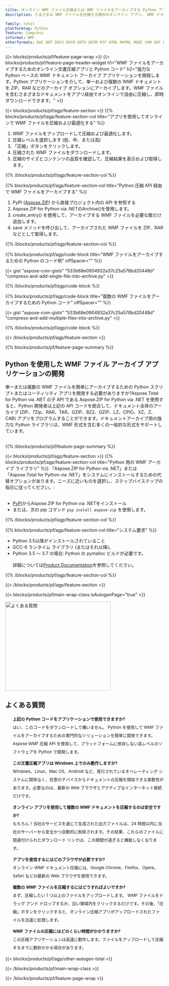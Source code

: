 ```yaml
---
title: オンライン WMF ファイル圧縮または WMF ファイルをアーカイブする Python アプリの構築
description: さまざまな WMF ファイルを圧縮する無料のオンライン アプリ。 WMF ドキュメント用の Python アーカイブ ライブラリ コード。

family: total
platformtag: Python
feature: Compress
informat: WMF
otherformats: DOC DOT DOCX DOCM DOTX DOTM RTF HTML MHTML MOBI CHM ODT OTT TXT MD PDF EPUB CGM TEX MHT PCL PS SVG XML XPS XSLFO XLS XLSX XLSB XLSM XLT XLTX XLTM CSV TSV TXT ODS SXC FODS PPT POL PPS PPTX POTX PPSX PPTM PPSM POTM ODP OTP BMP GIF DICOM DJVU DNG EMF JPEG JPG ODG PNG APNG TIFF DIB EPS WEBP WMF CDR CMX EMZ WMZ TGA SVGZ
---
```

{{< blocks/products/pf/feature-page-wrap >}}
{{< blocks/products/pf/feature-page-header-widget h1="WMF ファイルをアーカイブするためのオンライン文書圧縮アプリと Python コード" h2="強力な Python ベースの WMF ドキュメント アーカイブ アプリケーションを開発します。Python アプリケーションを介して、単一および複数の WMF ドキュメントを ZIP、RAR などのアーカイブ オプションにアーカイブします。WMF ファイルを含むさまざまなドキュメントをアプリ経由でオンラインで自由に圧縮し、即時ダウンロードできます。" >}}




{{< blocks/products/pf/agp/feature-section >}}
{{% blocks/products/pf/agp/feature-section-col title="アプリを使用してオンラインで WMF ファイルを圧縮および最適化する" %}}

1. WMF ファイルをアップロードして圧縮および最適化します。
1. 圧縮レベルを選択します (低、中、または高)
1. 「圧縮」ボタンをクリックします。
1. 圧縮された WMF ファイルをダウンロードします。
1. 圧縮のサイズとコンテンツの品質を確認して、圧縮結果を表示および取得します。

{{% /blocks/products/pf/agp/feature-section-col %}}

{{% blocks/products/pf/agp/feature-section-col title="Python 圧縮 API 経由で WMF ファイルをアーカイブする" %}}

1. PyPI ([Aspose.ZIP](https://pypi.org/project/aspose-zip/)) から直接プロジェクト内の API を参照する
1. Aspose.ZIP for Python via .NETのArchive()を使用します。
1. create_entry() を使用して、アーカイブする WMF ファイルを必要な数だけ追加します。
1. save メソッドを呼び出して、アーカイブされた WMF ファイルを ZIP、RAR などとして取得します。

{{% /blocks/products/pf/agp/feature-section-col %}}

{{% blocks/products/pf/agp/code-block title="WMF ファイルをアーカイブするための Python のコード例" offSpacer="" %}}

{{< gist "aspose-com-gists" "533b68e0904932a37c25a576bd20448d" "compress-and-add-single-file-into-archive.py" >}}

{{% /blocks/products/pf/agp/code-block %}}

{{% blocks/products/pf/agp/code-block title="複数の WMF ファイルをアーカイブするための Python コード" offSpacer="" %}}

{{< gist "aspose-com-gists" "533b68e0904932a37c25a576bd20448d" "compress-and-add-multiple-files-into-archive.py" >}}

{{% /blocks/products/pf/agp/code-block %}}

{{< /blocks/products/pf/agp/feature-section >}}

{{% blocks/products/pf/feature-page-summary %}}


<h2>Python を使用した WMF ファイル アーカイブ アプリケーションの開発</h2>

単一または複数の WMF ファイルを簡単にアーカイブするための Python スクリプトまたはユーティリティ アプリを開発する必要がありますか?Aspose.Total for Python via .NET の子 API である Aspose.ZIP for Python via .NET を使用すると、Python 開発者は上記の API コードを統合して、ドキュメント全体のアーカイブ (ZIP、7Zip、RAR、TAR、GZIP、BZ2、GZIP、LZ、CPIO、XZ、Z、CAB) アプリをプログラムすることができます。ドキュメントアーカイブ用の強力な Python ライブラリは、WMF 形式を含む多くの一般的な形式をサポートしています。<br /><br />

{{% /blocks/products/pf/feature-page-summary %}}

{{< blocks/products/pf/agp/feature-section >}}
{{% blocks/products/pf/agp/feature-section-col title="Python 用の WMF アーカイブ ライブラリ" %}}
「Aspose.ZIP for Python via .NET」または「Aspose.Total for Python via .NET」をシステムにインストールするための代替オプションがあります。ニーズに近いものを選択し、ステップバイステップの指示に従ってください。:<br /><br />

- [PyPI](https://pypi.org/project/aspose-zip/)からAspose.ZIP for Python via .NETをインストール
- または、次の pip コマンド ``pip install aspose-zip`` を使用します。

{{% /blocks/products/pf/agp/feature-section-col %}}

{{% blocks/products/pf/agp/feature-section-col title="システム要求" %}}

- Python 3.5以降がインストールされていること
- GCC-6 ランタイム ライブラリ (またはそれ以降)。
- Python 3.5 ～ 3.7 の場合: Python の pymalloc ビルドが必要です。
<br /><br />
詳細については[Product Documentation](https://docs.aspose.com/zip/python-net/system-requirements/)を参照してください。

{{% /blocks/products/pf/agp/feature-section-col %}}

{{< /blocks/products/pf/agp/feature-section >}}

{{< blocks/products/pf/main-wrap-class isAutogenPage="true" >}}

<style>.howtolist li{margin-right: 0!important;line-height: 26px;position: relative;margin-bottom: 10px;font-size: 13px;list-style-type: none;}</style>
<div class="col-md-12 tl bg-gray-dark howtolist section">
  <a class="anchor" name="faqpage"></a>
  <div class="container tl dflex" itemscope="" itemtype="https://schema.org/FAQPage">
      <div class="col-md-4 howtosectiongfx">
          <img class="social-panel-hide-on-mobile" src="https://www.groupdocs.cloud/templates/brand/images/groupdocs/conversion/groupdocs_conversion-brand.png" alt="よくある質問" width="335" height="283">
      </div>
      <div class="howtosection col-md-8">
          <div>
              <h2>よくある質問</h2>
               <ul>
                  <li itemscope="" itemprop="mainEntity" itemtype="https://schema.org/Question">
                      <div>
                          <span itemprop="name"><b>上記の Python コードをアプリケーションで使用できますか?</b></span>
                      </div>
                      <div itemscope="" itemprop="acceptedAnswer" itemtype="https://schema.org/Answer">
                          <span itemprop="text">はい、このコードをダウンロードして構いません。 Python を使用して WMF ファイルをアーカイブするための専門的なソリューションを簡単に開発できます。Aspose WMF 圧縮 API を使用して、プラットフォームに依存しない高レベルのソフトウェアを Python で開発します。</span>
                      </div>
                  </li>
                  <li itemscope="" itemprop="mainEntity" itemtype="https://schema.org/Question">
                      <div>
                          <span itemprop="name"><b>この文書圧縮アプリは Windows 上でのみ動作しますか?</b></span>
                      </div>
                      <div itemscope="" itemprop="acceptedAnswer" itemtype="https://schema.org/Answer">
                          <span itemprop="text">Windows、Linux、Mac OS、Android など、実行されているオペレーティング システムに関係なく、任意のデバイスからドキュメントの圧縮を開始できる柔軟性があります。必要なのは、最新の Web ブラウザとアクティブなインターネット接続だけです。</span>
                      </div>
                  </li>
                  <li itemscope="" itemprop="mainEntity" itemtype="https://schema.org/Question">
                      <div>
                          <span itemprop="name"><b>オンライン アプリを使用して複数の WMF ドキュメントを圧縮するのは安全ですか?</b></span>
                      </div>
                      <div itemscope="" itemprop="acceptedAnswer" itemtype="https://schema.org/Answer">
                          <span itemprop="text">もちろん！当社のサービスを通じて生成された出力ファイルは、24 時間以内に当社のサーバーから安全かつ自動的に削除されます。その結果、これらのファイルに関連付けられたダウンロード リンクは、この期間が過ぎると機能しなくなります。</span>
                      </div>
                  </li>                 
                  <li itemscope="" itemprop="mainEntity" itemtype="https://schema.org/Question">
                      <div>
                          <span itemprop="name"><b>アプリを使用するにはどのブラウザが必要ですか?</b></span>
                      </div>
                      <div itemscope="" itemprop="acceptedAnswer" itemtype="https://schema.org/Answer">
                          <span itemprop="text">オンライン WMF ドキュメント圧縮には、Google Chrome、Firefox、Opera、Safari などの最新の Web ブラウザを使用できます。</span>
                      </div>
                  </li>
 		  <li itemscope="" itemprop="mainEntity" itemtype="https://schema.org/Question">
                      <div>
                          <span itemprop="name"><b>複数の WMF ファイルを圧縮するにはどうすればよいですか?</b></span>
                      </div>
                      <div itemscope="" itemprop="acceptedAnswer" itemtype="https://schema.org/Answer">
                          <span itemprop="text">まず、圧縮したい 1 つ以上のファイルをアップロードします。 WMF ファイルをドラッグ アンド ドロップするか、白い領域内をクリックするだけです。その後、「圧縮」ボタンをクリックすると、オンライン圧縮アプリがアップロードされたファイルを迅速に処理します。</span>
                      </div>
                  </li>
 		  <li itemscope="" itemprop="mainEntity" itemtype="https://schema.org/Question">
                      <div>
                          <span itemprop="name"><b>WMF ファイルの圧縮にはどのくらい時間がかかりますか?</b></span>
                      </div>
                      <div itemscope="" itemprop="acceptedAnswer" itemtype="https://schema.org/Answer">
                          <span itemprop="text">この圧縮アプリケーションは高速に動作します。ファイルをアップロードして圧縮するまでに数秒かかる場合があります。</span>
                      </div>
                  </li>
              </ul>
          </div>
      </div>
  </div>

{{< blocks/products/pf/agp/other-autogen-total >}}

{{< /blocks/products/pf/main-wrap-class >}}

{{< /blocks/products/pf/feature-page-wrap >}}